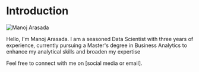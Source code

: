 # Introduction


![Manoj Arasada](https://www.google.com/imgres?imgurl=https%3A%2F%2Fmedia.licdn.com%2Fdms%2Fimage%2FC5603AQHtlsVrQJ-JCQ%2Fprofile-displayphoto-shrink_800_800%2F0%2F1661203389542%3Fe%3D2147483647%26v%3Dbeta%26t%3DFx61jrVto4d4V8_otIw2zTKqFV8hpOzxQJN86UNKAqM&tbnid=wn_HU2jFF597dM&vet=12ahUKEwitwMXm-6WBAxXKAWIAHUJTDL8QMygAegQIARBM..i&imgrefurl=https%3A%2F%2Fwww.linkedin.com%2Fin%2Fmanoj-arasada-3bb743223&docid=NwS7_8L7T44AjM&w=800&h=800&q=Manoj%20Arasada&ved=2ahUKEwitwMXm-6WBAxXKAWIAHUJTDL8QMygAegQIARBM.jpg)

Hello, I'm Manoj Arasada. I am a seasoned Data Scientist with three years of experience, currently pursuing a Master's degree in Business Analytics to enhance my analytical skills and broaden my expertise

Feel free to connect with me on [social media or email].
